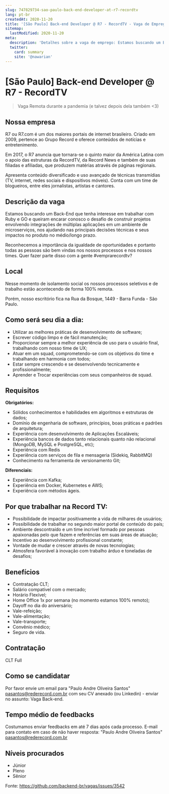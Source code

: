 ```yaml
---
slug: 747829734-sao-paulo-back-end-developer-at-r7-recordtv
lang: pt-br
createdAt: 2020-11-20
title: '[São Paulo] Back-end Developer @ R7 - RecordTV - Vaga de Emprego'
sitemap:
  lastModified: 2020-11-20
meta:
  description: 'Detalhes sobre a vaga de emprego: Estamos buscando um Back-End que tenha interesse em trabalhar com Ruby e GO e queiram encarar conosco o desafio de construir projetos envolvendo integrações de múltiplas aplicações em um ambiente de microserviços, nos ajudando nas principais decisões técnicas e seus impactos no produto no médio/longo prazo. Reconhecemos a importância da igualdade de oportunidades e portanto todas as pessoas são bem vindas nos nossos processos e nos nossos times. Quer fazer parte disso com a gente #vemprarecordtv?'
  twitter:
    card: summary
    site: '@nawarian'
---
```


# [São Paulo] Back-end Developer @ R7 - RecordTV

> Vaga Remota durante a pandemia (e talvez depois dela também <3)

## Nossa empresa

R7 ou R7.com é um dos maiores portais de internet brasileiro. Criado em 2009, pertence ao Grupo Record e oferece conteúdos de notícias e entretenimento. 

Em 2017, o R7 anuncia que tornara-se o quinto maior da América Latina com o apoio das estruturas da RecordTV, da Record News e também de suas filiadas e afiliadas, que produzem matérias através de páginas regionais.

Apresenta conteúdo diversificado e uso avançado de técnicas transmídias (TV, internet, redes sociais e dispositivos móveis). Conta com um time de blogueiros, entre eles jornalistas, artistas e cantores.

## Descrição da vaga

Estamos buscando um Back-End que tenha interesse em trabalhar com Ruby e GO e queiram encarar conosco o desafio de construir projetos envolvendo integrações de múltiplas aplicações em um ambiente de microserviços, nos ajudando nas principais decisões técnicas e seus impactos no produto no médio/longo prazo.

Reconhecemos a importância da igualdade de oportunidades e portanto todas as pessoas são bem vindas nos nossos processos e nos nossos times. Quer fazer parte disso com a gente #vemprarecordtv? 

## Local

Nesse momento de isolamento social os nossos processos seletivos e de trabalho estão acontecendo de forma 100% remota.

Porém, nosso escritório fica na Rua da Bosque, 1449 - Barra Funda - São Paulo.

## Como será seu dia a dia: 

- Utilizar as melhores práticas de desenvolvimento de software;
- Escrever código limpo e de fácil manutenção; 
- Proporcionar sempre a melhor experiência de uso para o usuário final, trabalhando com nosso time de UX; 
- Atuar em um squad, comprometendo-se com os objetivos do time e trabalhando em harmonia com todos; 
- Estar sempre crescendo e se desenvolvendo tecnicamente e profissionalmente;
- Aprender e Trocar experiências com seus companheiros de squad.

## Requisitos

**Obrigatórios:**
- Sólidos conhecimentos e habilidades em algoritmos e estruturas de dados; 
- Domínio de engenharia de software, princípios, boas práticas e padrões de arquitetura; 
- Experiência com desenvolvimento de Aplicações Escaláveis; 
- Experiência bancos de dados tanto relacionais quanto não relacional (MongoDB, MySQL e PostgreSQL, etc);
- Experiência com Redis
- Experiência com serviços de fila e mensageria (Sidekiq, RabbitMQ)
- Conhecimento na ferramenta de versionamento Git;

**Diferenciais:**
- Experiência com Kafka;
- Experiência em Docker, Kubernetes e AWS;
- Experiência com métodos ágeis. 

## Por que trabalhar na Record TV: 

- Possibilidade de impactar positivamente a vida de milhares de usuários;
- Possibilidade de trabalhar no segundo maior portal de conteúdo do país; 
- Ambiente descontraído e um time incrível formado por pessoas apaixonadas pelo que fazem e referências em suas áreas de atuação; 
- Incentivo ao desenvolvimento profissional constante; 
- Vontade de mudar e crescer através de novas tecnologias;
- Atmosfera favorável à inovação com trabalho árduo e toneladas de desafios;

## Benefícios

- Contratação CLT;
- Salário compatível com o mercado;
- Horário Flexível;
- Home Office 1x por semana (no momento estamos 100% remoto);
- Dayoff no dia do aniversário;
- Vale-refeição;
- Vale-alimentação;       
- Vale-transporte;
- Convênio médico;
- Seguro de vida.

## Contratação

CLT Full

## Como se candidatar

Por favor envie um email para "Paulo Andre Oliveira Santos" <pasantos@rederecord.com.br> com seu CV anexado (ou Linkedin) - enviar no assunto: Vaga Back-end.

## Tempo médio de feedbacks

Costumamos enviar feedbacks em até 7 dias após cada processo.
E-mail para contato em caso de não haver resposta: "Paulo Andre Oliveira Santos" <pasantos@rederecord.com.br>

## Níveis procurados
- Júnior
- Pleno
- Sênior

Fonte: https://github.com/backend-br/vagas/issues/3542